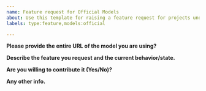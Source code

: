 ```yaml
---
name: Feature request for Official Models
about: Use this template for raising a feature request for projects under the “official” folder
labels: type:feature,models:official

---
```

<!--
Please make sure that this is a feature request.

As per our GitHub Policy (https://github.com/tensorflow/models/blob/master/ISSUES.md), we only address code bugs, documentation issues, and feature requests on GitHub.

Please go to Stack Overflow (http://stackoverflow.com/questions/tagged/tensorflow-model-garden) for help and support.
-->

**Please provide the entire URL of the model you are using?**
<!-- (e.g., https://github.com/tensorflow/models/tree/master/official/nlp/bert) -->

**Describe the feature you request and the current behavior/state.**

**Are you willing to contribute it (Yes/No)?**

**Any other info.**
